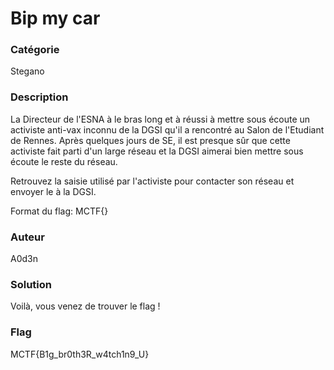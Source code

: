 # Bip my car

### Catégorie

Stegano

### Description

La Directeur de l'ESNA à le bras long et à réussi à mettre sous écoute un activiste anti-vax inconnu de la DGSI qu'il a rencontré au Salon de l'Etudiant de Rennes.
Après quelques jours de SE, il est presque sûr que cette activiste fait parti d'un large réseau et la DGSI aimerai bien mettre sous écoute le reste du réseau.

Retrouvez la saisie utilisé par l'activiste pour contacter son réseau et envoyer le à la DGSI.

Format du flag: MCTF{}

### Auteur

A0d3n

### Solution



Voilà, vous venez de trouver le flag !

### Flag

MCTF{B1g_br0th3R_w4tch1n9_U}
